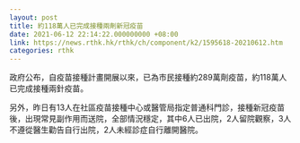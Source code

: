 ```yaml
---
layout: post
title: 約118萬人已完成接種兩劑新冠疫苗
date: 2021-06-12 22:14:22.000000000 +08:00
link: https://news.rthk.hk/rthk/ch/component/k2/1595618-20210612.htm
categories: rthk
---
```


政府公布，自疫苗接種計畫開展以來，已為市民接種約289萬劑疫苗，約118萬人已完成接種兩針疫苗。

另外，昨日有13人在社區疫苗接種中心或醫管局指定普通科門診，接種新冠疫苗後，出現常見副作用而送院，全部情況穩定，其中6人已出院，2人留院觀察，3人不遵從醫生勸告自行出院，2人未經診症自行離開醫院。
